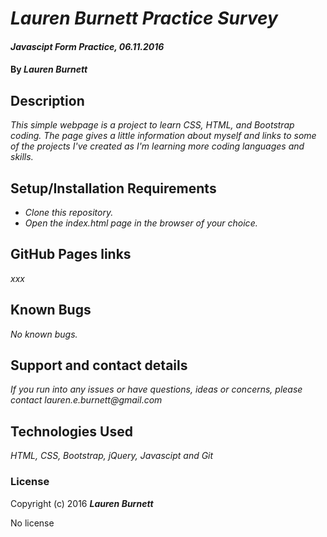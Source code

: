 # _Lauren Burnett Practice Survey_

#### _Javascipt Form Practice, 06.11.2016_

#### By _**Lauren Burnett**_

## Description

_This simple webpage is a project to learn CSS, HTML, and Bootstrap coding. The page gives a little information about myself and links to some of the projects I've created as I'm learning more coding languages and skills._

## Setup/Installation Requirements

* _Clone this repository._
* _Open the index.html page in the browser of your choice._

## GitHub Pages links

_xxx_

## Known Bugs

_No known bugs._

## Support and contact details

_If you run into any issues or have questions, ideas or concerns, please contact lauren.e.burnett@gmail.com_

## Technologies Used

_HTML, CSS, Bootstrap, jQuery, Javascipt and Git_

### License

Copyright (c) 2016 **_Lauren Burnett_**

No license
